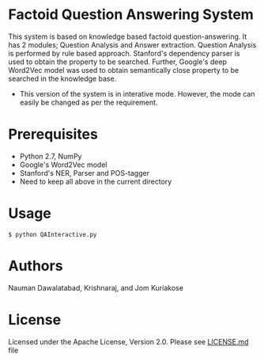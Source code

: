 # Factoid Question Answering System
This system is based on knowledge based factoid question-answering. It has 2 modules; Question Analysis and Answer extraction. Question Analysis is performed by rule based approach. Stanford's dependency parser is used to obtain the property to be searched. Further, Google's deep Word2Vec model was used to obtain semantically close property to be searched in the knowledge base.
- This version of the system is in interative mode. However, the mode can easily be changed as per the requirement.

# Prerequisites
- Python 2.7, NumPy
- Google's Word2Vec model
- Stanford's NER, Parser and POS-tagger
- Need to keep all above in the current directory

# Usage
```
$ python QAInteractive.py
```
# Authors
Nauman Dawalatabad, Krishnaraj, and Jom Kuriakose

# License
Licensed under the Apache License, Version 2.0. Please see [LICENSE.md](LICENSE.md)  file
